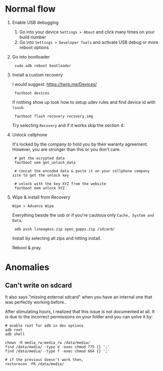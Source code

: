 # Normal flow

1. Enable USB debugging

    1. Go into your device ```Settings > About``` and click many times on your build number
    2. Go into ```Settings > Developer Tools``` and activate USB debug or more reboot options

2. Go into bootloader

        sudo adb reboot bootloader

3. Install a custom recovery

    I would suggest: https://twrp.me/Devices/

        fastboot devices

    If nothing show up look how to setup udev rules and find device id with ```lsusb```.

        fastboot flash recovery recovery.img

    Try selecting ```Recovery``` and if it works skip the section 4:

4. Unlock cellphone

    It's locked by the company to hold you by their waranty agreement. However, you are stronger than this or you don't care.

        # get the ecrypted data
        fastboot oem get_unlock_data

        # concat the encoded data & paste it on your cellphone company site to get the unlock key

        # unlock with the key XYZ from the website
        fastboot oem unlock XYZ

5. Wipe & install from Recovery

    ```Wipe > Advance Wipe```

    Everything beside the usb or if you're cautious only ```Cache, System and Data```.

        adb push lineageos.zip open_gapps.zip /sdcard/

    Install by selecting all zips and hitting install.

    Reboot & pray.

# Anomalies

## Can't write on sdcard

It also says "missing external sdcard" when you have an internal one that was perfectly working before..

After stimulating hours, I realized that this issue is not documented at all. It is due to the incorrect permissions on your folder and you can solve it by:

    # enable root for adb in dev options
    adb root
    adb shell
    
    chown -R media_rw:media_rw /data/media/
    find /data/media/ -type d -exec chmod 775 {} ';'
    find /data/media/ -type f -exec chmod 664 {} ';'

    # if the previous doesn't work then,
    restorecon -FR /data/media/
